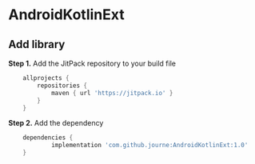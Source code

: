 # AndroidKotlinExt



## Add library

**Step 1.** Add the JitPack repository to your build file

```groovy
	allprojects {
		repositories {
			maven { url 'https://jitpack.io' }
		}
	}
```

**Step 2.** Add the dependency

```groovy
	dependencies {
	        implementation 'com.github.journe:AndroidKotlinExt:1.0'
	}
```

